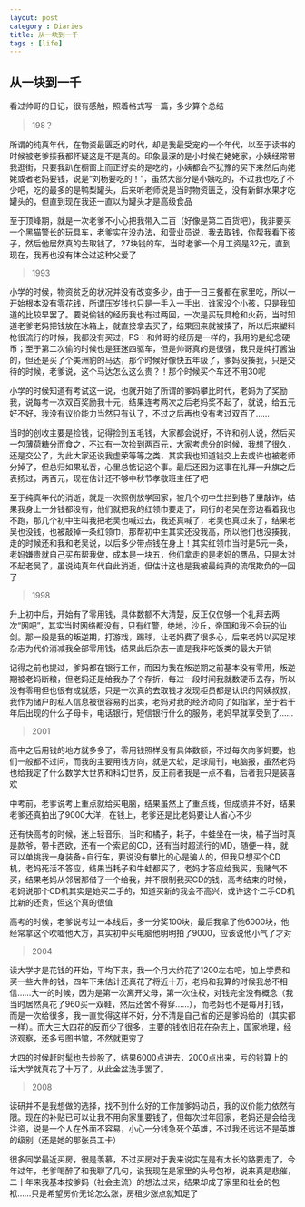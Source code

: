 ```yaml
---
layout: post
category : Diaries
title: 从一块到一千
tags : [life]
---
```

## 从一块到一千 ##

看过帅哥的日记，很有感触，照着格式写一篇，多少算个总结

> 198？

所谓的纯真年代，在物资最匮乏的时代，却是我最受宠的一个年代，以至于读书的时候被老爹揍我都怀疑这是不是真的。印象最深的是小时候在姥姥家，小姨经常带我逛街，只要我趴在橱窗上而正好卖的是吃的，小姨都会不犹豫的买下来然后向姥姥或者老妈要钱，说是“刘杨要吃的！”，虽然大部分是小姨吃的，不过我也吃了不少吧，吃的最多的是鸭梨罐头，后来听老师说是当时物资匮乏，没有新鲜水果才吃罐头的，但直到现在我还一直以为罐头才是高级食品

至于顶峰期，就是一次老爹不小心把我带入二百（好像是第二百货吧），我非要买一个黑猫警长的玩具车，老爹实在没办法，和营业员说，我去取钱，你帮我看下孩子，然后他居然真的去取钱了，27块钱的车，当时老爹一个月工资是32元，直到现在，我再也没有体会过这种父爱了

 
> 1993

小学的时候，物资贫乏的状况并没有改变多少，由于一日三餐都在家里吃，所以一开始根本没有零花钱，所谓压岁钱也只是一手入一手出，谁家没个小孩，只是我知道的比较早罢了。要说偷钱的经历我也有过两回，一次是买玩具枪和火药，当时知道老爹老妈把钱放在冰箱上，就直接拿去买了，结果回来就被揍了，所以后来塑料枪很流行的时候，我都没有买过，PS：和帅哥的经历是一样的，我用的是纪念硬币；至于第二次偷的时候也是狂迷四驱车，但是帅哥真的是很强，我只是纯打酱油的，但还是买了个美洲豹的马达，那个时候好像快五年级了，爹妈没揍我，只是交待的时候，老爹说，这个马达怎么这么贵？！那个时候买个车还不用30呢

小学的时候知道有考试这一说，也就开始了所谓的爹妈攀比时代，老妈为了奖励我，说每考一次双百奖励我十元，结果连考两次之后老妈奖不起了，就说，给五元好不好，我没有议价能力当然只有认了，不过之后再也没有考过双百了……

当时的创收主要是捡钱，记得捡到五毛钱，大家都会说好，不许和别人说，然后买一包薄荷糖分而食之，不过有一次捡到两百元，大家考虑分的时候，我想了很久，还是交公了，为此大家还说我虚荣等等之类，其实我也知道钱交上去或许也被老师分掉了，但总归如果私吞，心里总惦记这个事。最后还因为这事在礼拜一升旗之后表扬过，两百元，现在估计还不够中秋节孝敬班主任了吧

至于纯真年代的消逝，就是一次照例放学回家，被几个初中生拦到巷子里敲诈，结果我身上一分钱都没有，他们就把我的红领巾要走了，同行的老吴在旁边看着我也不跑，那几个初中生叫我把老吴也喊过去，我还真喊了，老吴也真过来了，结果老吴也没钱，也被敲掉一条红领巾，那帮初中生其实还没我高，所以他们也没揍我，走的时候还和我和老吴说，以后多少带点钱在身上！其实红领巾当时是5元一条，老妈嫌贵就自己买布帮我做，成本是一块五，他们拿走的是老妈的赝品，只是太对不起老吴了，虽说纯真年代自此消逝，但估计这也是我被最纯真的流氓欺负的一回了

> 1998

升上初中后，开始有了零用钱，具体数额不大清楚，反正仅仅够一个礼拜去两次“网吧”，其实当时网络都没有，只有红警，绝地，沙丘，帝国和我不会玩的仙剑。那一段是我的叛逆期，打游戏，踢球，让老妈费了很多心，后来老妈以买足球杂志为代价消减我全部零用钱，结果此后杂志一直是我非吃饭类的最大开销

记得之前也提过，爹妈都在银行工作，而因为我在叛逆期之前基本没有零用，叛逆期被老妈断粮，但老妈还是给我办了个存折，每过一段时间我就数硬币去存，所以没有零用但也很有成就感，只是一次真的去取钱才发现柜员都是认识的阿姨叔叔，我作为储户的私人信息被很容易的出卖，老妈对我的经济动向了如指掌，至于若干年后出现的什么子母卡，电话银行，短信银行什么的服务，老妈早就享受到了……

> 2001

高中之后用钱的地方就多多了，零用钱照样没有具体数额，不过每次向爹妈要，他们一般都不过问，而我的主要用钱方向，就是大软，足球周刊，电脑报，虽然老妈也给我定了什么数学大世界和科幻世界，反正前者我是一点不看，后者我只是装喜欢

中考前，老爹说考上重点就给买电脑，结果虽然上了重点线，但成绩并不好，结果老爹还真拍出了9000大洋，在钱上，老爹还是比老妈要让人省心不少

还有快高考的时候，迷上轻音乐，当时和橘子，耗子，牛蛙坐在一块，橘子当时真是款爷，带卡西欧，还有一个索尼的CD，还有当时超流行的MD，随便一样，就可以单挑我一身装备+自行车，要说没有攀比的心是骗人的，但我只想买个CD机，老妈死活不答应，结果当耗子和牛蛙都买了，老妈才答应给我买，我赌气不买，结果老妈从邻居那借了一个给我，并不限制我买CD的钱，高考结束的时候，老妈说那个CD机其实是她买二手的，知道买新的我会不高兴，或许这个二手CD机比新的还贵，但这个真的很值

高考的时候，老爹说考过一本线后，多一分奖100块，最后我拿了他6000块，他经常拿这个吹嘘他大方，其实初中买电脑他明明拍了9000，应该说他小气了才对

> 2004

读大学才是花钱的开始，平均下来，我一个月大约花了1200左右吧，加上学费和买一些大件的钱，四年下来估计还真花了将近十万，老妈和我算的时候我总不相信……大一的时候，因为是第一次离开父母，第一次住校，对钱完全没有概念（我当时居然真花了960买一双鞋，然后还舍不得穿……），而老妈也不是每月打钱，而是一次给很多，我一直觉得这样不好，分不清是自己省的还是爹妈给的（其实都一样）。而大三大四花的反而少了很多，主要的钱依旧花在杂志上，国家地理，经济观察，还多亏图书馆，不然就更穷了

大四的时候赶时髦也去炒股了，结果6000点进去，2000点出来，亏的钱算上的话大学就真花了十万了，从此金盆洗手罢了。

> 2008

读研并不是我想做的选择，找不到什么好的工作加爹妈动员，我的议价能力依然有限。现在的补贴已可以让我不用向家里要钱了，但每次过年回家，老妈还是会给我注资，说是一个人在外面不容易，小心一分钱急死个英雄，不过我还远远不是英雄的级别（还是她的那张员工卡）

很多同学最近买房，很是羡慕，不过买房对于我来说实在是有太长的路要走了，今年过年，老爹喝醉了和我聊了几句，说我现在是家里的头号包袱，说来真是悲催，二十年来我基本按爹妈（社会主流）的想法过来，结果却成了家里和社会的包袱……只是希望房价无论怎么涨，房租少涨点就知足了